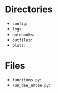 # Directories
- `config`: 
- `logs`: 
- `notebooks`: 
- `outfiles`: 
- `plots`: 

# Files
- `functions.py`:
- `run_dee_emcee.py`:
